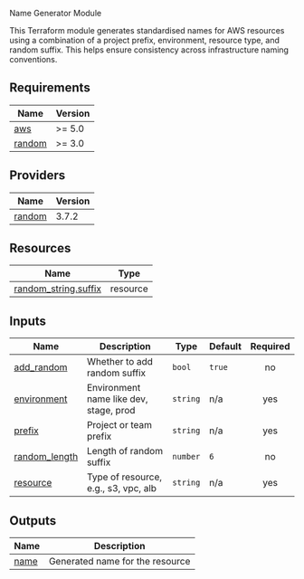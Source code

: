 Name Generator Module

This Terraform module generates standardised names for AWS resources using a combination of a project prefix, environment, resource type, and random suffix. This helps ensure consistency across infrastructure naming conventions.

<!-- BEGIN_TF_DOCS -->
## Requirements

| Name | Version |
|------|---------|
| <a name="requirement_aws"></a> [aws](#requirement\_aws) | >= 5.0 |
| <a name="requirement_random"></a> [random](#requirement\_random) | >= 3.0 |

## Providers

| Name | Version |
|------|---------|
| <a name="provider_random"></a> [random](#provider\_random) | 3.7.2 |

## Resources

| Name | Type |
|------|------|
| [random_string.suffix](https://registry.terraform.io/providers/hashicorp/random/latest/docs/resources/string) | resource |

## Inputs

| Name | Description | Type | Default | Required |
|------|-------------|------|---------|:--------:|
| <a name="input_add_random"></a> [add\_random](#input\_add\_random) | Whether to add random suffix | `bool` | `true` | no |
| <a name="input_environment"></a> [environment](#input\_environment) | Environment name like dev, stage, prod | `string` | n/a | yes |
| <a name="input_prefix"></a> [prefix](#input\_prefix) | Project or team prefix | `string` | n/a | yes |
| <a name="input_random_length"></a> [random\_length](#input\_random\_length) | Length of random suffix | `number` | `6` | no |
| <a name="input_resource"></a> [resource](#input\_resource) | Type of resource, e.g., s3, vpc, alb | `string` | n/a | yes |

## Outputs

| Name | Description |
|------|-------------|
| <a name="output_name"></a> [name](#output\_name) | Generated name for the resource |
<!-- END_TF_DOCS -->